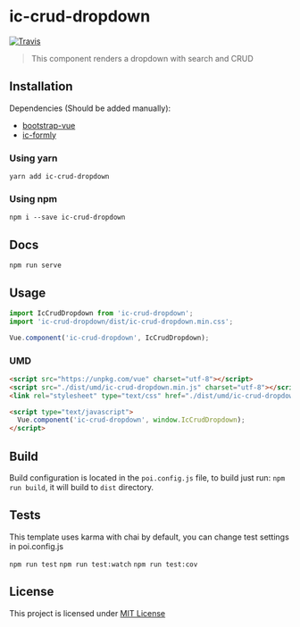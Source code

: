 # ic-crud-dropdown
[![Travis](https://img.shields.io/travis/InCuca/ic-crud-dropdown/master.svg)](https://travis-ci.org/InCuca/ic-crud-dropdown/branches)

> This component renders a dropdown with search and CRUD

## Installation

Dependencies (Should be added manually):
- [bootstrap-vue](https://bootstrap-vue.js.org/)
- [ic-formly](https://github.com/InCuca/ic-formly)

### Using yarn

`yarn add ic-crud-dropdown`

### Using npm

`npm i --save ic-crud-dropdown`

## Docs

`npm run serve`

## Usage

```js
import IcCrudDropdown from 'ic-crud-dropdown';
import 'ic-crud-dropdown/dist/ic-crud-dropdown.min.css';

Vue.component('ic-crud-dropdown', IcCrudDropdown);
```

### UMD

```html
<script src="https://unpkg.com/vue" charset="utf-8"></script>
<script src="./dist/umd/ic-crud-dropdown.min.js" charset="utf-8"></script>
<link rel="stylesheet" type="text/css" href="./dist/umd/ic-crud-dropdown.min.css">

<script type="text/javascript">
  Vue.component('ic-crud-dropdown', window.IcCrudDropdown);
</script>
```

## Build

Build configuration is located in the `poi.config.js` file, to build just run: `npm run build`, it will build to `dist` directory.

## Tests

This template uses karma with chai by default, you can change test settings in poi.config.js

`npm run test`
`npm run test:watch`
`npm run test:cov`

## License

This project is licensed under [MIT License](http://en.wikipedia.org/wiki/MIT_License)
